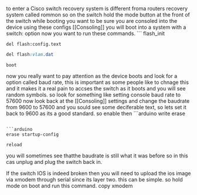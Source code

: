 to enter a Cisco switch recovery system is different froma  routers recovery system called rommon so on the switch hold the mode button at the front of the switch while booting you want to be sure you are consoled into the device using these configs [[Consoling]] you will boot into a system with a switch: option now you want to run these commands. ```
flash_init

```arduino
del flash:config.text
```


```css
del flash:vlan.dat
```




```
boot
```


now you really want to pay attention as the device boots and look for a option called baud rate, this is important as some people like to chnage this and it makes it a real pain to accses the switch as it boots and you will see random symbols. so look for something like setting console baud rate to 57600 now look back at the [[Consoling]] settings and change the baudrate from 9600 to 57600 and you sould see some deciferable text, so lets set it back to 9600 as its a good standard. so enable then ```arduino
write erase
```

```arduino
erase startup-config
```


```
reload
```

you will sometimes see thatthe baudrate is still what it was before so in this cas unplug and plug the switch back in.


If the switch IOS is indeed broken then you will need to upload the ios image via xmodem through serial since its layer two. this can be simple. so hold mode on boot and run this command.  copy xmodem 
